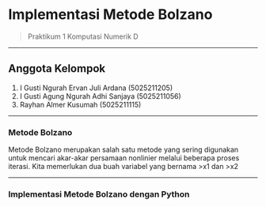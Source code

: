 # Implementasi Metode Bolzano
> Praktikum 1 Komputasi Numerik D

***

## Anggota Kelompok
1. I Gusti Ngurah Ervan Juli Ardana (5025211205)
2. I Gusti Agung Ngurah Adhi Sanjaya (5025211056)
3. Rayhan Almer Kusumah (5025211115)

---

### Metode Bolzano
Metode Bolzano merupakan salah satu metode yang sering digunakan untuk mencari akar-akar persamaan nonlinier melalui beberapa proses iterasi. Kita memerlukan dua buah variabel yang bernama >x1 dan >x2

---
### Implementasi Metode Bolzano dengan Python
